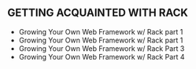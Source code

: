 ## GETTING ACQUAINTED WITH RACK ##

- Growing Your Own Web Framework w/ Rack part 1
- Growing Your Own Web Framework w/ Rack part 1
- Growing Your Own Web Framework w/ Rack Part 3
- Growing Your Own Web Framework w/ Rack Part 4